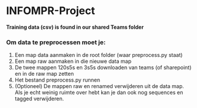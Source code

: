 # INFOMPR-Project

**Training data (csv) is found in our shared Teams folder**

### Om data te preprocessen moet je:
1. Een map data aanmaken in de root folder (waar preprocess.py staat)
2. Een map raw aanmaken in die nieuwe data map
3. De twee mappen 120s5s en 3s5s downloaden van teams (of sharepoint) en in de raw map zetten
4. Het bestand preprocess.py runnen
5. (Optioneel) De mappen raw en renamed verwijderen uit de data map. Als je echt weinig ruimte over hebt kan je dan ook nog sequences en tagged verwijderen.
